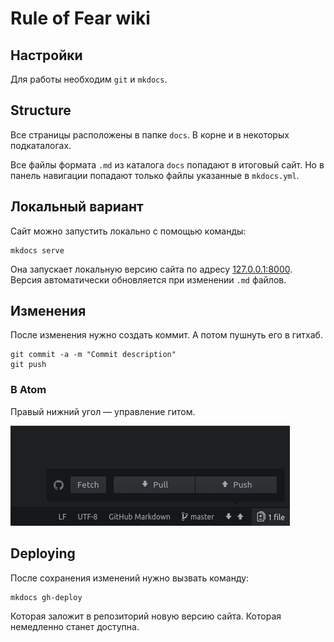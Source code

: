 # Rule of Fear wiki

## Настройки

Для работы необходим `git` и `mkdocs`.

## Structure

Все страницы расположены в папке `docs`. В корне и в некоторых подкаталогах.

Все файлы формата `.md` из каталога `docs` попадают в итоговый сайт. Но в панель навигации попадают только файлы указанные в `mkdocs.yml`.

## Локальный вариант

Сайт можно запустить локально с помощью команды:

```
mkdocs serve
```

Она запускает локальную версию сайта по адресу [127.0.0.1:8000](http://127.0.0.1:8000/). Версия автоматически обновляется при изменении `.md` файлов.

## Изменения

После изменения нужно создать коммит. А потом пушнуть его в гитхаб.

```
git commit -a -m "Commit description"
git push
```

### В Atom

Правый нижний угол — управление гитом.

![git-atom](atom_git.png)

## Deploying

После сохранения изменений нужно вызвать команду:

```
mkdocs gh-deploy
```
Которая заложит в репозиторий новую версию сайта. Которая немедленно станет доступна.
